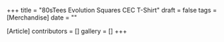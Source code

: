 +++
title = "80sTees Evolution Squares CEC T-Shirt"
draft = false
tags = [Merchandise]
date = ""

[Article]
contributors = []
gallery = []
+++